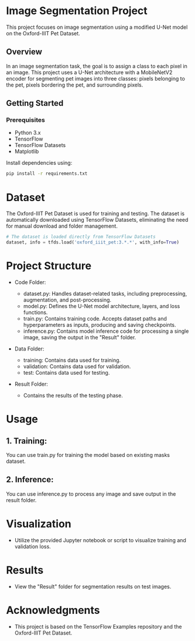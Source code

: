 # Image Segmentation Project

This project focuses on image segmentation using a modified U-Net model on the Oxford-IIIT Pet Dataset.

## Overview

In an image segmentation task, the goal is to assign a class to each pixel in an image. This project uses a U-Net architecture with a MobileNetV2 encoder for segmenting pet images into three classes: pixels belonging to the pet, pixels bordering the pet, and surrounding pixels.

## Getting Started
### Prerequisites

- Python 3.x
- TensorFlow
- TensorFlow Datasets
- Matplotlib

Install dependencies using:

```bash
pip install -r requirements.txt
```

# Dataset
The Oxford-IIIT Pet Dataset is used for training and testing. The dataset is automatically downloaded using TensorFlow Datasets, eliminating the need for manual download and folder management.

```python
# The dataset is loaded directly from TensorFlow Datasets
dataset, info = tfds.load('oxford_iiit_pet:3.*.*', with_info=True)
```

# Project Structure
- Code Folder:

    - dataset.py: Handles dataset-related tasks, including preprocessing, augmentation, and post-processing.
    - model.py: Defines the U-Net model architecture, layers, and loss functions.
    - train.py: Contains training code. Accepts dataset paths and hyperparameters as inputs, producing and saving checkpoints.
    - inference.py: Contains model inference code for processing a single image, saving the output in the "Result" folder.
- Data Folder:

    - training: Contains data used for training.
    - validation: Contains data used for validation.
    - test: Contains data used for testing.
- Result Folder:
    - Contains the results of the testing phase.


# Usage
## 1. Training:
You can use train.py for training the model based on existing masks dataset.
## 2. Inference:
You can use inference.py to process any image and save output in the result folder.

# Visualization
- Utilize the provided Jupyter notebook or script to visualize training and validation loss.

# Results
- View the "Result" folder for segmentation results on test images.

# Acknowledgments
- This project is based on the TensorFlow Examples repository and the Oxford-IIIT Pet Dataset.